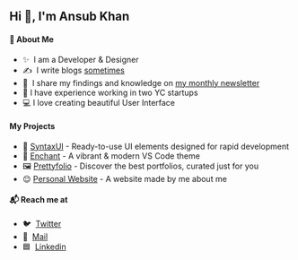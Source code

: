 ## Hi 👋, I'm Ansub Khan

#### 👾 About Me
- ✨ &nbsp;I am a Developer & Designer
- ✍️ &nbsp;I write blogs [sometimes](https://ansubkhan.com/blogs)
- 📝 &nbsp;I share my findings and knowledge on [my monthly newsletter](https://ansubkhan.com/newsletter)
- 🤡 I have experience working in two YC startups
- 💻 I love creating beautiful User Interface

#### My Projects
- 🎨 [SyntaxUI](https://syntaxui.com/) - Ready-to-use UI elements designed for rapid development
- 🎨 [Enchant](https://enchant.ansubkhan.com/) - A vibrant & modern VS Code theme
- 🖼 [Prettyfolio](https://prettyfolio.com/) - Discover the best portfolios, curated just for you
- 😌 [Personal Website](http://ansubkhan.com/) - A website made by me about me

#### 📬 Reach me at
- 🐦 &nbsp;[Twitter](https://twitter.com/fedevitaledev/) <br/>
- 📧 &nbsp;[Mail](mailto:khanansub3@gmail.com) <br/>
- 🟦 &nbsp;[Linkedin](https://linkedin.com/in/ansub) <br/>
